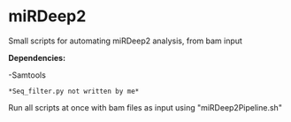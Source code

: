 # miRDeep2
Small scripts for automating miRDeep2 analysis, from bam input

**Dependencies:**

  -Samtools
  
    *Seq_filter.py not written by me*
    
Run all scripts at once with bam files as input using "miRDeep2Pipeline.sh"
